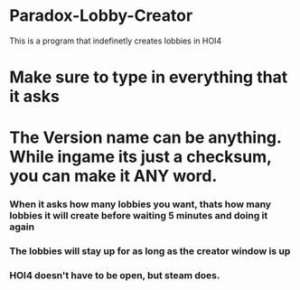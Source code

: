 # Paradox-Lobby-Creator
This is a program that indefinetly creates lobbies in HOI4
# Make sure to type in everything that it asks
# The Version name can be anything. While ingame its just a checksum, you can make it ANY word.
### When it asks how many lobbies you want, thats how many lobbies it will create before waiting 5 minutes and doing it again
### The lobbies will stay up for as long as the creator window is up
### HOI4 doesn't have to be open, but steam does.
